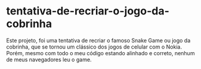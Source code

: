 # tentativa-de-recriar-o-jogo-da-cobrinha
Este projeto, foi uma tentativa de recriar o famoso Snake Game ou jogo da cobrinha, que se tornou um clássico dos jogos de celular com o Nokia. Porém, mesmo com todo o meu código estando alinhado e correto, nenhum de meus navegadores leu o game.
